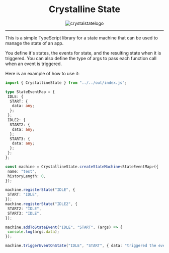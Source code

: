 <h1 align="center">
   Crystalline State
</h1>

<p align="center">
<img src="https://i.ibb.co/Vg6knp0/crystalstatelogo.png" alt="crystalstatelogo" border="0">
</p>

---

This is a simple TypeScript library for a state machine that can be used to manage the state of an app.

You define it's states, the events for state, and the resulting state when it is triggered. 
You can also define the type of args to pass each function call when an event is triggered. 

Here is an example of how to use it:

```ts
import { CrystallineState } from "../../out/index.js";

type StateEventMap = {
 IDLE: {
  START: {
   data: any;
  };
 };
 IDLE2: {
  START2: {
   data: any;
  };
  START3: {
   data: any;
  };
 };
};

const machine = CrystallineState.createStateMachine<StateEventMap>({
 name: "test",
 historyLength: 0,
});

machine.registerState("IDLE", {
 START: "IDLE",
});
machine.registerState("IDLE2", {
 START2: "IDLE",
 START3: "IDLE",
});

machine.addToStateEvent("IDLE", "START", (args) => {
 console.log(args.data);
});

machine.triggerEventOnState("IDLE", "START", { data: "triggered the event." });
```

